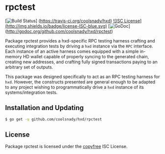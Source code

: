 rpctest
=======

[![Build Status](http://img.shields.io/travis/coolsnady/hxd.svg)]
(https://travis-ci.org/coolsnady/hxd) [![ISC License]
(http://img.shields.io/badge/license-ISC-blue.svg)](http://copyfree.org)
[![GoDoc](https://img.shields.io/badge/godoc-reference-blue.svg)]
(http://godoc.org/github.com/coolsnady/hxd/rpctest)

Package rpctest provides a hxd-specific RPC testing harness crafting and
executing integration tests by driving a `hxd` instance via the `RPC`
interface. Each instance of an active harness comes equipped with a simple
in-memory HD wallet capable of properly syncing to the generated chain,
creating new addresses, and crafting fully signed transactions paying to an
arbitrary set of outputs. 

This package was designed specifically to act as an RPC testing harness for
`hxd`. However, the constructs presented are general enough to be adapted to
any project wishing to programmatically drive a `hxd` instance of its
systems/integration tests. 

## Installation and Updating

```bash
$ go get -u github.com/coolsnady/hxd/rpctest
```

## License


Package rpctest is licensed under the [copyfree](http://copyfree.org) ISC
License.

